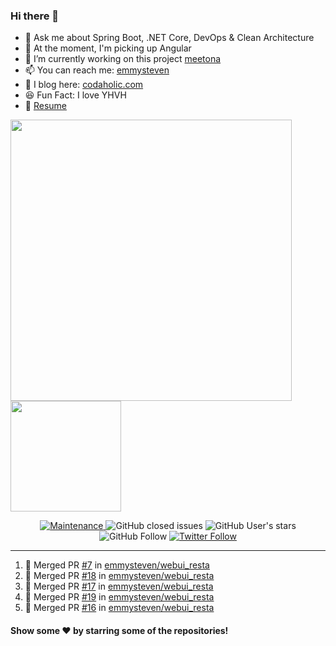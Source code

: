 ### Hi there 👋

- 💬 Ask me about Spring Boot, .NET Core, DevOps & Clean Architecture
- 🌱 At the moment, I'm picking up Angular
- 🔭 I’m currently working on this project [meetona](https://github.com/emmysteven/meetona)
- 📫 You can reach me: [emmysteven](mailto:hello@emmysteven.com)
- 📃 I blog here: [codaholic.com](https://codaholic.com)
- 😆 Fun Fact: I love YHVH
- 📄 [Resume](https://github.com/emmysteven/emmysteven/blob/main/docs/resume.pdf)


<p align="left">
<a href="https://github.com/emmysteven/emmysteven">
	<img width="450px" src="https://github-readme-stats.vercel.app/api?username=emmysteven&title_color=ffffff&theme=vue-dark&show_icons=true&count_private=true&hide_border=true" />
</a><a href="https://github.com/emmysteven/emmysteven">
	<img height="177em" src="https://github-readme-stats.vercel.app/api/top-langs/?username=emmysteven&title_color=ffffff&theme=vue-dark&show_icons=true&count_private=true&hide_border=true&layout=compact&langs_count=8&hide=css,html,dockerfile,freemarker" />
</a>
</p>

<p></p>


<div align="center">
	<a href="https://gitHub.com/emmysteven/emmysteven/graphs/commit-activity">
		<img alt="Maintenance" src="https://img.shields.io/badge/Maintained%3F-yes-green.svg">
	</a>
	<img alt="GitHub closed issues" src="https://img.shields.io/github/issues-closed/emmysteven/emmysteven">
	<img alt="GitHub User's stars" src="https://img.shields.io/github/stars/emmysteven?style=flat" />
	<img alt="GitHub Follow" src="https://img.shields.io/github/followers/emmysteven?label=followers&logo=GitHub&style=flat" />
	<a href="https://twitter.com/emmysteven_">
		<img alt="Twitter Follow" src="https://img.shields.io/twitter/follow/emmysteven_?style=flat&label=followers&logo=Twitter" />
	</a>
</div>

---
<!--START_SECTION:activity-->
1. 🎉 Merged PR [#7](https://github.com/emmysteven/webui_resta/pull/7) in [emmysteven/webui_resta](https://github.com/emmysteven/webui_resta)
2. 🎉 Merged PR [#18](https://github.com/emmysteven/webui_resta/pull/18) in [emmysteven/webui_resta](https://github.com/emmysteven/webui_resta)
3. 🎉 Merged PR [#17](https://github.com/emmysteven/webui_resta/pull/17) in [emmysteven/webui_resta](https://github.com/emmysteven/webui_resta)
4. 🎉 Merged PR [#19](https://github.com/emmysteven/webui_resta/pull/19) in [emmysteven/webui_resta](https://github.com/emmysteven/webui_resta)
5. 🎉 Merged PR [#16](https://github.com/emmysteven/webui_resta/pull/16) in [emmysteven/webui_resta](https://github.com/emmysteven/webui_resta)
<!--END_SECTION:activity-->

<p></p>

#### Show some ❤️ by starring some of the repositories!
